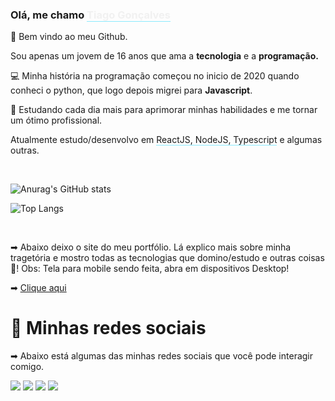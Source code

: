 <h3> Olá, me chamo <span style="border-bottom: 1px solid #8BE9FD; color: #f1f1f1">Tiago Gonçalves</span></h3>

<p>👋 Bem vindo ao meu Github.</p>

<p> Sou apenas um jovem de 16 anos que ama a <strong>tecnologia</strong> e a <strong>programação.</strong></p>

<p>💻 Minha história na programação começou no inicio de 2020 quando conheci o python, que logo depois migrei para <strong>Javascript</strong>.</p>

<p>🚀 Estudando cada dia mais para aprimorar minhas habilidades e me tornar um ótimo profissional.</p>

<p>Atualmente estudo/desenvolvo em 
<span style="border-bottom: 1px solid #8BE9FD"> ReactJS, NodeJS, Typescript</span> 
e algumas outras.</p>

</br>

<div>

![Anurag's GitHub stats](https://github-readme-stats.vercel.app/api?username=Tiaguin061&show_icons=true&theme=radical)

![Top Langs](https://github-readme-stats.vercel.app/api/top-langs/?username=Tiaguin061&layout=compact&theme=radical)

</div>

<br/>

<p>
➡ Abaixo deixo o site do meu portfólio. Lá explico mais sobre minha tragetória e mostro todas as tecnologias que domino/estudo e outras coisas 💜!
Obs: Tela para mobile sendo feita, abra em dispositivos Desktop!

➡ <a href="https://tiagogoncalves.netlify.app">Clique aqui</a>
</p>

<div align="left">
  <h1 id="rede-social">📱 Minhas redes sociais</h1>
  <p>➡ Abaixo está algumas das minhas redes sociais que você pode interagir comigo.
  </p>

  [![](https://img.shields.io/badge/-Github-434140)](https://github.com/Tiaguin061)
  [![](https://img.shields.io/badge/-Linkedin-3DC3C9)](https://www.linkedin.com/in/tiagogoncalves200428/)
  [![](https://img.shields.io/badge/-Instagram-EA3C7A)](https://www.instagram.com/tiaguinho_gon1/?hl=pt-br)
  [![](https://img.shields.io/badge/-Discord-5276f2)](https://discord.com/users/586186122611130368)

</div>

